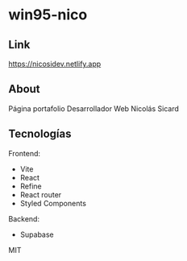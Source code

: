 # win95-nico

## Link
https://nicosidev.netlify.app

## About
Página portafolio Desarrollador Web Nicolás Sicard

## Tecnologías
Frontend: 
- Vite 
- React
- Refine
- React router
- Styled Components

Backend:
- Supabase


MIT
